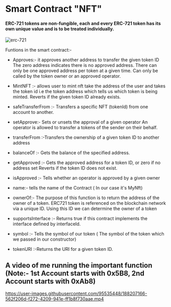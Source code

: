 # Smart Contract "NFT"

#### ERC-721 tokens are non-fungible, each and every ERC-721 token has its own unique value and is to be treated individually.

![erc-721](https://user-images.githubusercontent.com/95535448/187863487-aa187c58-8ed3-4e6a-9183-5d89e52e059d.png)

Funtions in the smart contract:-
- Approves:- it approves another address to transfer the given token ID The zero address indicates there is no approved address. There can only be one approved address per token at a given time. Can only be called by the token owner or an approved operator.
 
- MintNFT :- allows user to mint nft take the address of the user and takes the token id i.e the token address which tells us which token is being minted. Reverts if    the given token ID already exists.

- safeTransferFrom :- Transfers a specific NFT (tokenId) from one account  to another.

- setApprove:- Sets or unsets the approval of a given operator An operator is allowed to transfer a tokens of the sender on their behalf.

- transferFrom :-Transfers the ownership of a given token ID to another address

- balanceOf :- Gets the balance of the specified address.

- getApproved :- Gets the approved address for a token ID, or zero if no address set Reverts if the token ID does not exist.

- isApproved :- Tells whether an operator is approved by a given owner

- name:- tells the name of the Contract ( In our case it's MyNft)

- ownerOf:- The purpose of this function is to return the address of the owner of a token. ERC721 token is referenced on the blockchain network via a unique ID. Using this ID we can determine the owner of a token

- supportsInterface :- Returns true if this contract implements the interface defined by interfaceId.

- symbol :- Tells the symbol of our token ( The symbol of the token which we passed in our constructor)

- tokenURI :-Returns the URI for a given token ID.

## A video of me running the important function (Note:- 1st Account starts with 0x5B8, 2nd Account starts with 0xAb8)


https://user-images.githubusercontent.com/95535448/188207166-562f206d-f272-4209-941e-ff1b8f730aae.mp4

